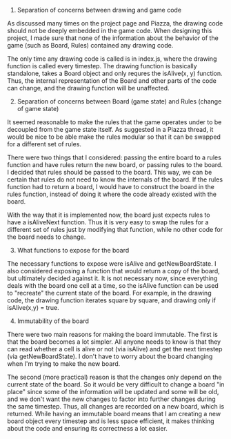 1. Separation of concerns between drawing and game code

As discussed many times on the project page and Piazza, the drawing code should not be deeply embedded in the game code. When designing this project, I made sure that none of the information about the behavior of the game (such as Board, Rules) contained any drawing code.

The only time any drawing code is called is in index.js, where the drawing function is called every timestep. The drawing function is basically standalone, takes a Board object and only requres the isAlive(x, y) function. Thus, the internal representation of the Board and other parts of the code can change, and the drawing function will be unaffected.


2. Separation of concerns between Board (game state) and Rules (change of game state)

It seemed reasonable to make the rules that the game operates under to be decoupled from the game state itself. As suggested in a Piazza thread, it would be nice to be able make the rules modular so that it can be swapped for a different set of rules.

There were two things that I considered: passing the entire board to a rules function and have rules return the new board, or passing rules to the board. I decided that rules should be passed to the board. This way, we can be certain that rules do not need to know the internals of the board. If the rules function had to return a board, I would have to construct the board in the rules function, instead of doing it where the code already existed with the board.

With the way that it is implemented now, the board just expects rules to have a isAliveNext function. Thus it is very easy to swap the rules for a different set of rules just by modifying that function, while no other code for the board needs to change.


3. What functions to expose for the board

The necessary functions to expose were isAlive and getNewBoardState. I also considered exposing a function that would return a copy of the board, but ultimately decided against it. It is not necessary now, since everything deals with the board one cell at a time, so the isAlive function can be used to "recreate" the current state of the board. For example, in the drawing code, the drawing function iterates square by square, and drawing only if isAlive(x,y) = true.


4. Immutability of the board

There were two main reasons for making the board immutable. The first is that the board becomes a lot simpler. All anyone needs to know is that they can read whether a cell is alive or not (via isAlive) and get the next timestep (via getNewBoardState). I don't have to worry about the board changing when I'm trying to make the new board.

The second (more practical) reason is that the changes only depend on the current state of the board. So it would be very difficult to change a board "in place" since some of the information will be updated and some will be old, and we don't want the new changes to factor into further changes during the same timestep. Thus, all changes are recorded on a new board, which is returned. While having an immutable board means that I am creating a new board object every timestep and is less space efficient, it makes thinking about the code and ensuring its correctness a lot easier.